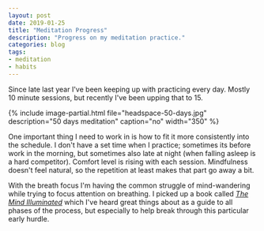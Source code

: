 ```yaml
---
layout: post
date: 2019-01-25
title: "Meditation Progress"
description: "Progress on my meditation practice."
categories: blog
tags:
- meditation
- habits
---
```


Since late last year I've been keeping up with practicing every day. Mostly 10 minute sessions, but recently I've been upping that to 15.

{% include image-partial.html file="headspace-50-days.jpg" description="50 days meditation" caption="no" width="350" %}

One important thing I need to work in is how to fit it more consistently into the schedule. I don't have a set time when I practice; sometimes its before work in the morning, but sometimes also late at night (when falling asleep is a hard competitor). Comfort level is rising with each session. Mindfulness doesn't feel natural, so the repetition at least makes that part go away a bit.

With the breath focus I'm having the common struggle of mind-wandering while trying to focus attention on breathing. I picked up a book called _[The Mind Illuminated](https://www.goodreads.com/book/show/25942786-the-mind-illuminated "The Mind Illuminated")_ which I've heard great things about as a guide to all phases of the process, but especially to help break through this particular early hurdle.
